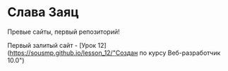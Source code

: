 

# Слава Заяц
Превые сайты, первый репозиторий!

Первый залитый сайт - [Урок 12](https://sousmp.github.io/lesson_12/"Создан по курсу Веб-разработчик 10.0")


